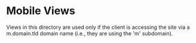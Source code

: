# Mobile Views

Views in this directory are used only if the client is accessing the site via a m.domain.tld domain name (i.e., they are using the 'm' subdomain).
